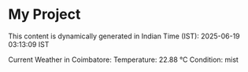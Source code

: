 # My Project

This content is dynamically generated in Indian Time (IST): 2025-06-19 03:13:09 IST


Current Weather in Coimbatore:
Temperature: 22.88 °C
Condition: mist
